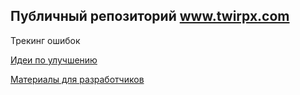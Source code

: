 ## Публичный репозиторий www.twirpx.com

Трекинг ошибок

[Идеи по улучшению](https://github.com/twirpx/twirpx-com-public/issues)

[Материалы для разработчиков](https://github.com/twirpx/twirpx-com-public/wiki)
